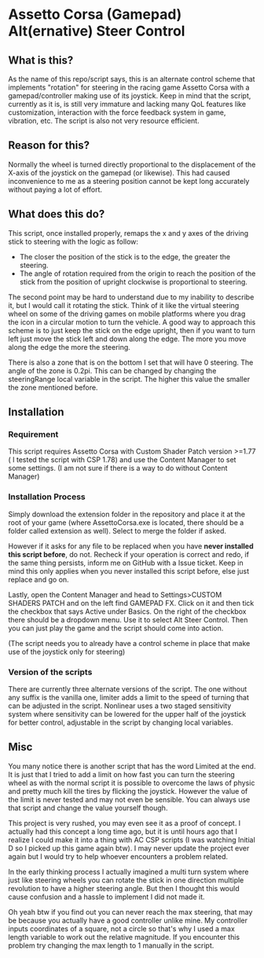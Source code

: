 # Assetto Corsa (Gamepad) Alt(ernative) Steer Control

## What is this?
As the name of this repo/script says, this is an alternate control scheme that implements "rotation" for steering in the racing game Assetto Corsa with a gamepad/controller making use of its joystick.
Keep in mind that the script, currently as it is, is still very immature and lacking many QoL features like customization, interaction with the force feedback system in game, vibration, etc. The script is also not very resource efficient.

## Reason for this?
Normally the wheel is turned directly proportional to the displacement of the X-axis of the joystick on the gamepad (or likewise). This had caused inconvenience to me as a steering position cannot be kept long accurately without paying a lot of effort.

## What does this do?
This script, once installed properly, remaps the x and y axes of the driving stick to steering with the logic as follow:

 - The closer the position of the stick is to the edge, the greater the steering.
 - The angle of rotation required from the origin to reach the position of the stick from the position of upright clockwise is proportional to steering.

The second point may be hard to understand due to my inability to describe it, but I would call it rotating the stick. Think of it like the virtual steering wheel on some of the driving games on mobile platforms where you drag the icon in a circular motion to turn the vehicle. A good way to approach this scheme is to just keep the stick on the edge upright, then if you want to turn left just move the stick left and down along the edge. The more you move along the edge the more the steering.

There is also a zone that is on the bottom I set that will have 0 steering. The angle of the zone is 0.2pi. This can be changed by changing the steeringRange local variable in the script. The higher this value the smaller the zone mentioned before.

## Installation
### Requirement
This script requires Assetto Corsa with Custom Shader Patch version >=1.77 ( I tested the script with CSP 1.78) and use the Content Manager to set some settings. (I am not sure if there is a way to do without Content Manager)
### Installation Process
Simply download the extension folder in the repository and place it at the root of your game (where AssettoCorsa.exe is located, there should be a folder called extension as well). Select to merge the folder if asked.

However if it asks for any file to be replaced when you have **never installed this script before**, do not. Recheck if your operation is correct and redo, if the same thing persists, inform me on GitHub with a Issue ticket. Keep in mind this only applies when you never installed this script before, else just replace and go on.

Lastly, open the Content Manager and head to Settings>CUSTOM SHADERS PATCH and on the left find GAMEPAD FX. Click on it and then tick the checkbox that says Active under Basics. On the right of the checkbox there should be a dropdown menu. Use it to select Alt Steer Control. Then you can just play the game and the script should come into action.

(The script needs you to already have a control scheme in place that make use of the joystick only for steering)

### Version of the scripts
There are currently three alternate versions of the script. The one without any suffix is the vanilla one, limiter adds a limit to the speed of turning that can be adjusted in the script. Nonlinear uses a two staged sensitivity system where sensitivity can be lowered for the upper half of the joystick for better control, adjustable in the script by changing local variables.

## Misc
You many notice there is another script that has the word Limited at the end. It is just that I tried to add a limit on how fast you can turn the steering wheel as with the normal script it is possible to overcome the laws of physic and pretty much kill the tires by flicking the joystick. However the value of the limit is never tested and may not even be sensible. You can always use that script and change the value yourself though.

This project is very rushed, you may even see it as a proof of concept. I actually had this concept a long time ago, but it is until hours ago that I realize I could make it into a thing with AC CSP scripts (I was watching Initial D so I picked up this game again btw). I may never update the project ever again but I would try to help whoever encounters a problem related.

In the early thinking process I actually imagined a multi turn system where just like steering wheels you can rotate the stick in one direction multiple revolution to have a higher steering angle. But then I thought this would cause confusion and a hassle to implement I did not made it.

Oh yeah btw if you find out you can never reach the max steering, that may be because you actually have a good controller unlike mine. My controller inputs coordinates of a square, not a circle so that's why I used a max length variable to work out the relative magnitude. If you encounter this problem try changing the max length to 1 manually in the script.
